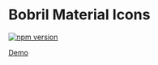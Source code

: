 Bobril Material Icons
=====================

[![npm version](https://badge.fury.io/js/bobril-m-icons.svg)](https://badge.fury.io/js/bobril-m-icons)

[Demo](http://bobril.com/bobril-m-icons/)
